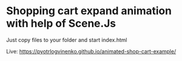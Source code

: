 # Shopping cart expand animation with help of Scene.Js

Just copy files to your folder and start index.html

Live: https://pyotrlogvinenko.github.io/animated-shop-cart-example/
